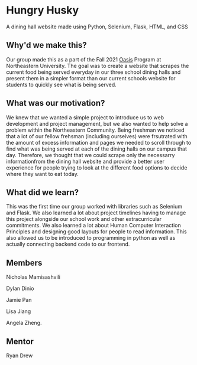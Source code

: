 # Hungry Husky
A dining hall website made using Python, Selenium, Flask, HTML, and CSS

## Why'd we make this?
Our group made this as a part of the Fall 2021 [Oasis](https://valuable-banjo-220.notion.site/Hungry-Husky-1af34d3dda7d41788dc422dcc8793ebb) Program at Northeastern University. The goal was to create a website that scrapes the current food being served everyday in our three school dining halls and present them in a simpler format than our current schools website for students to quickly see what is being served. 

## What was our motivation?
We knew that we wanted a simple project to introduce us to web development and project management, but we also wanted to help solve a problem within the Northeastern Community. Being freshman we noticed that a lot of our fellow frehsman (including ourselves) were frsutrated with the amount of excess information and pages we needed to scroll through to find what was being served at each of the dining halls on our campus that day. Therefore, we thought that we could scrape only the necessarry informationfrom the dining hall website and provide a better user experience for people trying to look at the different food options to decide where they want to eat today.

## What did we learn?
This was the first time our group worked with libraries such as Selenium and Flask. We also learned a lot about project timelines having to manage this project alongside our school work and other extracurricular commitments. We also learned a lot about Human Computer Interaction Principles and designing good layouts for people to read information. This also allowed us to be introduced to programming in python as well as actually connecting backend code to our frontend.


## Members
Nicholas Mamisashvili   

Dylan Dinio  

Jamie Pan  

Lisa Jiang  

Angela Zheng. 

## Mentor
Ryan Drew
